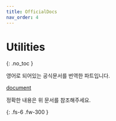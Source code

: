 ```yaml
---
title: OfficialDocs
nav_order: 4
---
```


# Utilities
{: .no_toc }

영어로 되어있는 공식문서를 번역한 파트입니다.

[document](https://grouperenault.gitlab.io/gitlab-project-configurator/docs/usage.html)

정확한 내용은 위 문서를 참조해주세요.

{: .fs-6 .fw-300 }